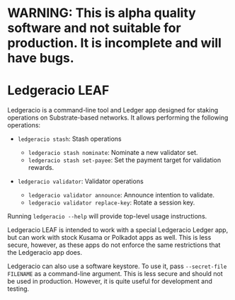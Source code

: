 # WARNING: This is alpha quality software and not suitable for production. It is incomplete and will have bugs.

# Ledgeracio LEAF

Ledgeracio is a command-line tool and Ledger app designed for staking operations on Substrate-based networks.  It allows performing the following operations:

- `ledgeracio stash`: Stash operations
    - `ledgeracio stash nominate`: Nominate a new validator set.
    - `ledgeracio stash set-payee`: Set the payment target for validation rewards.

- `ledgeracio validator`: Validator operations
    - `ledgeracio validator announce`: Announce intention to validate.
    - `ledgeracio validator replace-key`: Rotate a session key.

Running `ledgeracio --help` will provide top-level usage instructions.

Ledgeracio LEAF is intended to work with a special Ledgeracio Ledger app, but can work with stock Kusama or Polkadot apps as well.  This is less secure, however, as these apps do not enforce the same restrictions that the Ledgeracio app does.

Ledgeracio can also use a software keystore.  To use it, pass `--secret-file FILENAME` as a command-line argument.  This is less secure and should not be used in production.  However, it is quite useful for development and testing.
